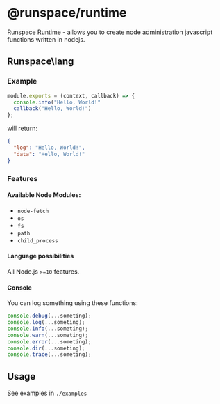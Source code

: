 # @runspace/runtime

Runspace Runtime - allows you to create node administration javascript functions written in nodejs.

## Runspace\lang

### Example

```javascript
module.exports = (context, callback) => {
  console.info("Hello, World!"
  callback("Hello, World!")
};
```

will return:

```json
{
  "log": "Hello, World!",
  "data": "Hello, World!"
}
```

### Features

#### Available Node Modules:

- `node-fetch`
- `os`
- `fs`
- `path`
- `child_process`

#### Language possibilities

All Node.js `>=10` features.

#### Console

You can log something using these functions:

```javascript
console.debug(...someting);
console.log(...someting);
console.info(...someting);
console.warn(...someting);
console.error(...someting);
console.dir(...someting);
console.trace(...someting);
```

## Usage

See examples in `./examples`
